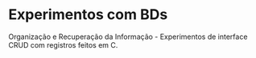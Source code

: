 # Experimentos com BDs
Organização e Recuperação da Informação - Experimentos de interface CRUD com registros feitos em C.

